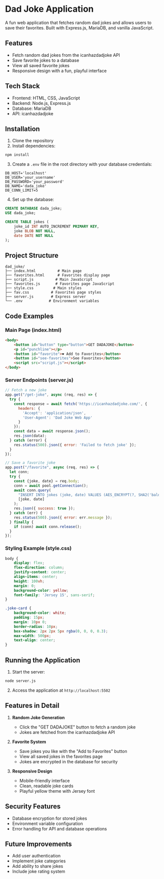 
# Dad Joke Application

A fun web application that fetches random dad jokes and allows users to save their favorites. Built with Express.js, MariaDB, and vanilla JavaScript.

## Features

- Fetch random dad jokes from the icanhazdadjoke API
- Save favorite jokes to a database
- View all saved favorite jokes
- Responsive design with a fun, playful interface

## Tech Stack

- Frontend: HTML, CSS, JavaScript
- Backend: Node.js, Express.js
- Database: MariaDB
- API: icanhazdadjoke

## Installation

1. Clone the repository
2. Install dependencies:
```bash
npm install
```

3. Create a `.env` file in the root directory with your database credentials:
```env
DB_HOST='localhost'
DB_USER='your_username'
DB_PASSWORD='your_password'
DB_NAME='dada_joke'
DB_CONN_LIMIT=5
```

4. Set up the database:
```sql
CREATE DATABASE dada_joke;
USE dada_joke;

CREATE TABLE jokes (
    joke_id INT AUTO_INCREMENT PRIMARY KEY,
    joke BLOB NOT NULL,
    date DATE NOT NULL
);
```

## Project Structure

```plaintext
dad_joke/
├── index.html          # Main page
├── favorites.html      # Favorites display page
├── script.js          # Main JavaScript
├── favorites.js       # Favorites page JavaScript
├── style.css         # Main styles
├── fav.css          # Favorites page styles
├── server.js        # Express server
└── .env            # Environment variables
```

## Code Examples

### Main Page (index.html)
```html
<body>
    <button id="button" type="button">GET DADAJOKE</button>
    <p id="punchline"></p>
    <button id="favorite">❤️ Add to Favorites</button>
    <button id="see-favorites">See Favorites</button>
    <script src="script.js"></script>
</body>
```

### Server Endpoints (server.js)
```javascript
// Fetch a new joke
app.get("/get-joke", async (req, res) => {
  try {
    const response = await fetch('https://icanhazdadjoke.com/', {
      headers: {
        'Accept': 'application/json',
        'User-Agent': 'Dad Joke Web App'
      }
    });
    const data = await response.json();
    res.json(data);
  } catch (error) {
    res.status(500).json({ error: 'Failed to fetch joke' });
  }
});

// Save a favorite joke
app.post("/favorite", async (req, res) => {
  let conn;
  try {
    const {joke, date} = req.body;
    conn = await pool.getConnection();
    await conn.query(
      "INSERT INTO jokes (joke, date) VALUES (AES_ENCRYPT(?, SHA2('baldurerbest', 512)), ?)", 
      [joke, date]
    );
    res.json({ success: true });
  } catch (err) {
    res.status(500).json({ error: err.message });
  } finally {
    if (conn) await conn.release();
  }
});
```

### Styling Example (style.css)
```css
body {
    display: flex;
    flex-direction: column; 
    justify-content: center; 
    align-items: center;
    height: 100vh; 
    margin: 0; 
    background-color: yellow;
    font-family: 'Jersey 15', sans-serif;
}

.joke-card {
    background-color: white;
    padding: 15px;
    margin: 10px 0; 
    border-radius: 10px;
    box-shadow: 2px 2px 5px rgba(0, 0, 0, 0.3);
    max-width: 500px; 
    text-align: center;
}
```

## Running the Application

1. Start the server:
```bash
node server.js
```

2. Access the application at `http://localhost:5502`

## Features in Detail

1. **Random Joke Generation**
   - Click the "GET DADAJOKE" button to fetch a random joke
   - Jokes are fetched from the icanhazdadjoke API

2. **Favorite System**
   - Save jokes you like with the "Add to Favorites" button
   - View all saved jokes in the favorites page
   - Jokes are encrypted in the database for security

3. **Responsive Design**
   - Mobile-friendly interface
   - Clean, readable joke cards
   - Playful yellow theme with Jersey font

## Security Features

- Database encryption for stored jokes
- Environment variable configuration
- Error handling for API and database operations

## Future Improvements

- Add user authentication
- Implement joke categories
- Add ability to share jokes
- Include joke rating system
